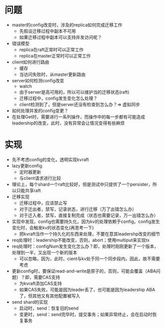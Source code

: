 # 问题
+ master的config改变时，涉及的replica如何完成迁移工作
    + 先假设迁移过程中副本不可用
    + 如果迁移过程中副本可以支持并发访问呢？
+ 错误模型
    + replica在raft正常时可以正常工作
    + replica在master正常时可以正常工作
+ client如何进行路由
    + 缓存
    + 当访问失败时，从master更新路由
+ server如何检测config改变
    + watch
    + 由于server是高可用的，所以可以维护当的迁移状态(raft)
    + 迁移过程中，config发生变化怎么处理？
    + client检测到了，但是server还没有检查到怎么办？=> 虚拟同步
+ 如何处理并发的config变更？
+ 在处理Get时，需要进行一系列操作，而操作中的每一步都有可能造成leadership的改变，此时，没有异常会让情况变得有些麻烦

# 实现
+ 先不考虑config的变化，透明实现kvraft
+ lazy更新config
    + 定时器更新
    + 与client请求进行比较
+ 理论上，每个shard一个raft比较好，但是测试中只提供了一个persister，所以只能共享raft
+ 迁移实现
    + 迁移过程中，应该禁止写
    + 对于迁出者，禁写，记录状态，进行迁移（万了出错怎么办）
    + 对于迁入者，禁写，直接复制完成（状态也需要记录，万一出错怎么办）
+ 实现中发现，config也需要持久化，因为kv的处理依赖于config，config发生变化时，会触发kv的状态变化(再思考一下)
    + 把kvraft当作一个持久化的东西来处理，不要在意其leadershp改变的细节
+ req处理时：leadership不能改变，否则，abort；使用multiput来实现tx
+ req处理时：configNum发生变化怎么办？即，处理时刚刚更新了一个版本，处理到一半，又出现一个新的版本
    + 可以忽略，因为，此时，cient与kv处于同一个同步段内，因此，故不需要考虑
+ 更新config时，要保证read-and-write是原子的，否则，可能会覆盖（ABA问题）？即，需要CAS支持
    + 为kvraft添加CAS支持
    + 如果CAS失败，可能是因为leader丢了，也可能是因为leadership ABA了，但其他又有其他配置被写入
+ send shard的实现
    + 启动时，send：恢复旧的send
    + 变更时，send：send完毕时，提交事务；如果异常终止，会在启动时恢复事务
